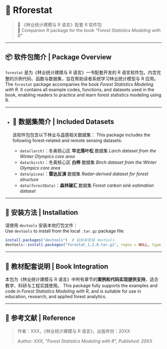# 🌲 Rforestat

> 📘 《林业统计建模与 R 语言》配套 R 软件包  
> 📘 Companion R package for the book *"Forest Statistics Modeling with R"*

---

## 📦 软件包简介 | Package Overview

`forestat` 是为《林业统计建模与 R 语言》一书配套开发的 R 语言软件包，内含完整的示例代码、函数与数据集，旨在帮助读者系统学习林业统计模型与 R 应用。  
The `forestat` package accompanies the book *Forest Statistics Modeling with R*. It contains all example codes, functions, and datasets used in the book, enabling readers to practice and learn forest statistics modeling using R.

---

- ## 📂 数据集简介 | Included Datasets

  该软件包包含以下林业与遥感相关数据集：
   This package includes the following forest-related and remote sensing datasets:

  - `data(larch)`：冬奥核心区 **华北落叶松** 数据集
     *Larch dataset from the Winter Olympics core area*
  - `data(birch)`：冬奥核心区 **白桦** 数据集
     *Birch dataset from the Winter Olympics core area*
  - `data(picea)`：**雷达反演** 数据集
     *Radar-derived dataset for forest structure*
  - `data(forestData)`：**森林碳汇** 数据集
     *Forest carbon sink estimation dataset*

---

## 🔧 安装方法 | Installation

请使用 `devtools` 安装本地打包文件：  
Use `devtools` to install from the local `.tar.gz` package file:

```r
install.packages("devtools")  # 如尚未安装 devtools
devtools::install.packages("forestat_1.2.0.tar.gz", repos = NULL, type = "source")
```

------

## 📘 教材配套说明 | Book Integration

本包为《林业统计建模与 R 语言》中所有章节的**案例和代码实现提供支持**，适合教学、科研与工程实践使用。
This package fully supports the examples and code in *Forest Statistics Modeling with R*, and is suitable for use in education, research, and applied forest analytics.

------

## 📖 参考文献 | Reference

> 作者：XXX，《林业统计建模与 R 语言》，出版年份：20XX
>
> *Author: XXX, "Forest Statistics Modeling with R", Published: 20XX*

